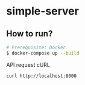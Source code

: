 # simple-server

## How to run?

```bash
# Prerequisite: Docker
$ docker-compose up --build
```

API request cURL

```bash
curl http://localhost:8000
```

